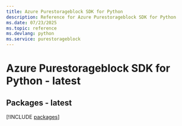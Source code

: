 ```yaml
---
title: Azure Purestorageblock SDK for Python
description: Reference for Azure Purestorageblock SDK for Python
ms.date: 07/23/2025
ms.topic: reference
ms.devlang: python
ms.service: purestorageblock
---
```

# Azure Purestorageblock SDK for Python - latest
## Packages - latest
[!INCLUDE [packages](purestorageblock-index.md)]